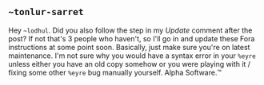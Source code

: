 ## `~tonlur-sarret`
Hey `~lodhul`. Did you also follow the step in my *Update* comment after the post? If not that's 3 people who haven't, so I'll go in and update these Fora instructions at some point soon. Basically, just make sure you're on latest maintenance. I'm not sure why you would have a syntax error in your `%eyre` unless either you have an old copy somehow or you were playing with it / fixing some other `%eyre` bug manually yourself. Alpha Software.™